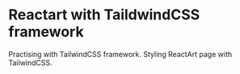 # Reactart with TaildwindCSS framework

Practising with TailwindCSS framework. Styling ReactArt page with TailwindCSS.
